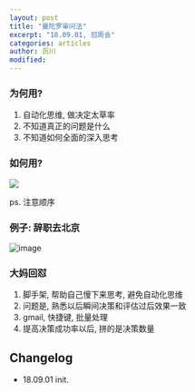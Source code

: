```yaml
---
layout: post
title: "曼陀罗审问法"
excerpt: "18.09.01, 怼周会"
categories: articles
author: 沥川
modified:
---
```


### 为何用?
1. 自动化思维, 做决定太草率
2. 不知道真正的问题是什么
3. 不知道如何全面的深入思考

### 如何用?
![](https://pics.ibrainbaby.cn/2018-09-01-150159.png)

ps. 注意顺序

### 例子: 辞职去北京
![image](https://user-images.githubusercontent.com/24667603/44947135-22814200-ae3b-11e8-9fe4-1be5be52890c.png)

### 大妈回怼
1. 脚手架, 帮助自己慢下来思考, 避免自动化思维
2. 问题是, 熟悉以后瞬间决策和评估过后效果一致
3. gmail, 快捷键, 批量处理
4. 提高决策成功率以后, 拼的是决策数量


## Changelog
* 18.09.01 init.
